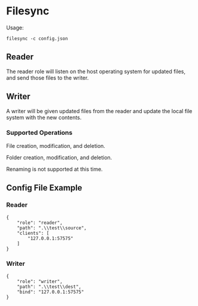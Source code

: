 # Filesync

Usage:

```filesync -c config.json```

## Reader

The reader role will listen on the host operating system for updated files, and send those files to the writer.

## Writer

A writer will be given updated files from the reader and update the local file system with the new contents.

### Supported Operations

File creation, modification, and deletion.

Folder creation, modification, and deletion.

Renaming is not supported at this time.

## Config File Example

### Reader

```
{
    "role": "reader",
    "path": ".\\test\\source",
    "clients": [
        "127.0.0.1:57575"
    ]
}
```

### Writer

```
{
    "role": "writer",
    "path": ".\\test\\dest",
    "bind": "127.0.0.1:57575"
}
```